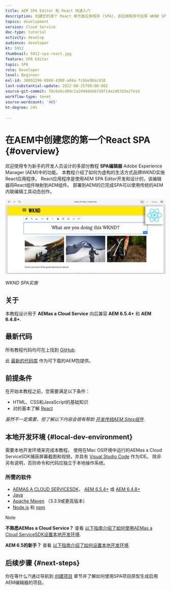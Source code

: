 ```yaml
---
title: AEM SPA Editor 和 React 快速入门
description: 创建您的首个 React 单页面应用程序 (SPA)，该应用程序可在带 WKND SPA 的 Adobe Experience Manager (AEM) 中编辑。了解如何结合使用 React JS 框架和 AEM 的 SPA 编辑器来创建 SPA。此多节教程演练了为虚构的生活方式品牌 WKND 实施 React 应用程序的过程。本教程涉及创建 SPA 的全过程以及与 AEM 的集成。
topics: development
version: Cloud Service
doc-type: tutorial
activity: develop
audience: developer
kt: 5912
thumbnail: 5912-spa-react.jpg
feature: SPA Editor
topic: SPA
role: Developer
level: Beginner
exl-id: 38802296-8988-4300-a04a-fcbbe98ac810
last-substantial-update: 2022-08-25T00:00:00Z
source-git-commit: f0c6e6cd09c1a2944de667d9f14a2d87d3e2fe1d
workflow-type: tm+mt
source-wordcount: '465'
ht-degree: 24%

---
```


# 在AEM中创建您的第一个React SPA {#overview}

欢迎使用专为新手的开发人员设计的多部分教程 **SPA编辑器** Adobe Experience Manager (AEM)中的功能。 本教程介绍了如何为虚构的生活方式品牌WKND实施React应用程序。 React应用程序是使用AEM SPA Editor开发和设计的，该编辑器将React组件映射到AEM组件。 部署到AEM的已完成SPA可以使用传统的AEM内联编辑工具动态创作。

![已实施的最终SPA](assets/wknd-spa-implementation.png)

*WKND SPA实施*

## 关于

本教程设计用于 **AEMas a Cloud Service** 向后兼容 **AEM 6.5.4+** 和 **AEM 6.4.8+**.

## 最新代码

所有教程代码均可在上找到 [GitHub](https://github.com/adobe/aem-guides-wknd-spa).

此 [最新的代码库](https://github.com/adobe/aem-guides-wknd-spa/releases) 作为可下载的AEM包提供。

## 前提条件

在开始本教程之前，您需要满足以下条件：

* HTML、CSS和JavaScript的基础知识
* 对的基本了解 [React](https://reactjs.org/tutorial/tutorial.html)

*虽然不一定需要，但了解以下内容会很有帮助 [开发传统AEM Sites组件](https://experienceleague.adobe.com/docs/experience-manager-learn/getting-started-wknd-tutorial-develop/overview.html?lang=zh-Hans).*

## 本地开发环境 {#local-dev-environment}

需要本地开发环境来完成本教程。 使用在Mac OS环境中运行的AEMas a Cloud ServiceSDK捕获屏幕截图和视频，并具有 [Visual Studio Code](https://code.visualstudio.com/) 作为IDE。 除非另有说明，否则命令和代码应独立于本地操作系统。

### 所需的软件

* [AEMAS A CLOUD SERVICESDK](https://experienceleague.adobe.com/docs/experience-manager-learn/cloud-service/local-development-environment-set-up/aem-runtime.html)， [AEM 6.5.4+](https://experienceleague.adobe.com/docs/experience-manager-release-information/aem-release-updates/aem-releases-updates.html?lang=en#aem-65) 或 [AEM 6.4.8+](https://experienceleague.adobe.com/docs/experience-manager-release-information/aem-release-updates/aem-releases-updates.html?lang=en#aem-64)
* [Java](https://downloads.experiencecloud.adobe.com/content/software-distribution/en/general.html)
* [Apache Maven](https://maven.apache.org/) （3.3.9或更高版本）
* [Node.js](https://nodejs.org/en/) 和 [npm](https://www.npmjs.com/)

>[!NOTE]
>
> **不熟悉AEMas a Cloud Service？** 查看 [以下指南介绍了如何使用AEMas a Cloud ServiceSDK设置本地开发环境](https://experienceleague.adobe.com/docs/experience-manager-learn/cloud-service/local-development-environment-set-up/overview.html?lang=zh-Hans).
>
> **AEM 6.5的新手？** 查看 [以下指南介绍了如何设置本地开发环境](https://experienceleague.adobe.com/docs/experience-manager-learn/foundation/development/set-up-a-local-aem-development-environment.html?lang=zh-Hans).

## 后续步骤 {#next-steps}

你在等什么?!通过导航到 [创建项目](create-project.md) 章节并了解如何使用SPA项目原型生成启用AEM编辑器的项目。
